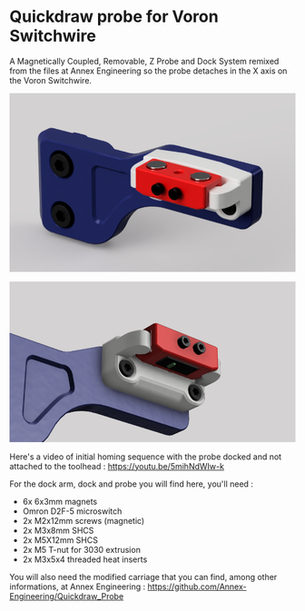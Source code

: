 # Quickdraw probe for Voron Switchwire
A Magnetically Coupled, Removable, Z Probe and Dock System remixed from the files at Annex Engineering so the probe detaches in the X axis on the Voron Switchwire.

![alt text](Pictures/quickdraw_SW_remix.png)

![alt text](Pictures/quickdraw_SW_probe.png)

Here's a video of initial homing sequence with the probe docked and not attached to the toolhead :
https://youtu.be/5mihNdWIw-k

For the dock arm, dock and probe you will find here, you'll need :
* 6x 6x3mm magnets
* Omron D2F-5 microswitch
* 2x M2x12mm screws (magnetic)
* 2x M3x8mm SHCS
* 2x M5X12mm SHCS
* 2x M5 T-nut for 3030 extrusion
* 2x M3x5x4 threaded heat inserts

You will also need the modified carriage that you can find, among other informations, at Annex Engineering : https://github.com/Annex-Engineering/Quickdraw_Probe
